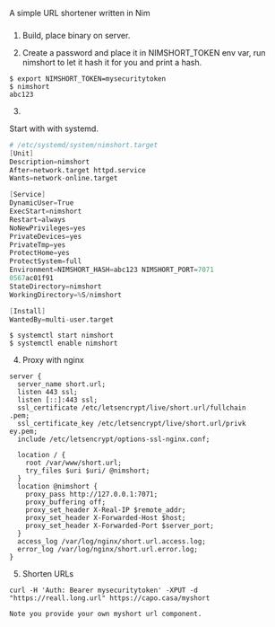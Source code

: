 A simple URL shortener written in Nim
###

1. Build, place binary on server.

2. Create a password and place it in NIMSHORT_TOKEN env var, run nimshort to let it hash it for you and print a hash.

```
$ export NIMSHORT_TOKEN=mysecuritytoken
$ nimshort
abc123
```

3. 

Start with with systemd.

```s
# /etc/systemd/system/nimshort.target
[Unit]
Description=nimshort
After=network.target httpd.service
Wants=network-online.target

[Service]
DynamicUser=True
ExecStart=nimshort
Restart=always
NoNewPrivileges=yes
PrivateDevices=yes
PrivateTmp=yes
ProtectHome=yes
ProtectSystem=full
Environment=NIMSHORT_HASH=abc123 NIMSHORT_PORT=7071
0567ac01f91
StateDirectory=nimshort
WorkingDirectory=%S/nimshort

[Install]
WantedBy=multi-user.target
```

```
$ systemctl start nimshort
$ systemctl enable nimshort
```

4. Proxy with nginx

```
server {
  server_name short.url;
  listen 443 ssl;
  listen [::]:443 ssl;
  ssl_certificate /etc/letsencrypt/live/short.url/fullchain
.pem;
  ssl_certificate_key /etc/letsencrypt/live/short.url/privk
ey.pem;
  include /etc/letsencrypt/options-ssl-nginx.conf;

  location / {
    root /var/www/short.url;
    try_files $uri $uri/ @nimshort;
  }
  location @nimshort {
    proxy_pass http://127.0.0.1:7071;
    proxy_buffering off;
    proxy_set_header X-Real-IP $remote_addr;
    proxy_set_header X-Forwarded-Host $host;
    proxy_set_header X-Forwarded-Port $server_port;
  }
  access_log /var/log/nginx/short.url.access.log;
  error_log /var/log/nginx/short.url.error.log;
}
```

5. Shorten URLs

```
curl -H 'Auth: Bearer mysecuritytoken' -XPUT -d "https://reall.long.url" https://capo.casa/myshort

Note you provide your own myshort url component.


```

